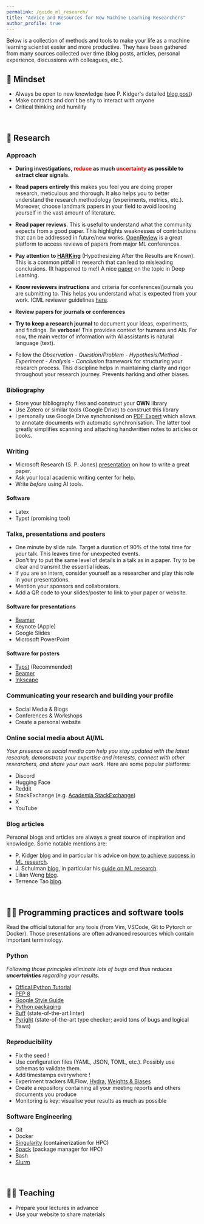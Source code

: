 ```yaml
---
permalink: /guide_ml_research/
title: "Advice and Resources for New Machine Learning Researchers"
author_profile: true
---
```


Below is a collection of methods and tools to make your life as a machine learning scientist easier and more productive.
They have been gathered from many sources collected over time (blog posts, articles, personal experience, discussions with colleagues, etc.).


## 🧠 Mindset
- Always be open to new knowledge (see P. Kidger's detailed [blog post](https://kidger.site/thoughts/just-know-stuff/))
- Make contacts and don't be shy to interact with anyone
- Critical thinking and humility

<br>

## 🔬 Research
### Approach
- **During investigations, <span style="color:red;">reduce</span> as much <span style="color:red;">uncertainty</span> as possible to extract clear signals**.

- **Read papers entirely** this makes you feel you are doing proper research, meticulous and thorough. It also helps you to better understand the research methodology (experiments, metrics, etc.).
Moreover, choose landmark papers in your field to avoid loosing yourself in the vast amount of literature.
 
- **Read paper reviews**.
This is useful to understand what the community expects from a good paper.
This highlights weaknesses of contributions that can be addressed in future/new works.
[OpenReview](https://openreview.net/) is a great platform to access reviews of papers from major ML conferences.

- **Pay attention to [HARKing](https://en.wikipedia.org/wiki/HARKing)** (Hypothesizing After the Results are Known).
This is a common pitfall in research that can lead to misleading conclusions. (It happened to me!)
A nice [paper](https://arxiv.org/abs/1904.07633) on the topic in Deep Learning.

- **Know reviewers instructions** and criteria for conferences/journals you are submitting to. This helps you understand what is expected from your work. ICML reviewer guidelines [here](https://icml.cc/Conferences/2025/ReviewerInstructions).

- **Review papers for journals or conferences**

- **Try to keep a research journal** to document your ideas, experiments, and findings.
Be **verbose**! This provides context for humans and AIs. For now, the main vector of information with AI assistants is natural language (text).

- Follow the _Observation - Question/Problem - Hypothesis/Method - Experiment - Analysis - Conclusion_ framework for structuring your research process.
This discipline helps in maintaining clarity and rigor throughout your research journey. Prevents harking and other biases.

### Bibliography
- Store your bibliography files and construct your **OWN** library
- Use Zotero or similar tools (Google Drive) to construct this library
- I personally use Google Drive synchronised on [PDF Expert](https://pdfexpert.com/) which allows to annotate documents with automatic synchronisation.
The latter tool greatly simplifies scanning and attaching handwritten notes to articles or books.


### Writing
- Microsoft Research (S. P. Jones) [presentation](https://www.microsoft.com/en-us/research/academic-program/write-great-research-paper/) on how to write a great paper.
- Ask your local academic writing center for help.
- Write *before* using AI tools.

#### Software
- Latex
- Typst (promising tool)


### Talks, presentations and posters
- One minute by slide rule.
  Target a duration of 90% of the total time for your talk.
  This leaves time for unexpected events.
- Don't try to put the same level of details in a talk as in a paper.
  Try to be clear and transmit the essential ideas.
- If you are an intern, consider yourself as a researcher and play this role in your presentations.
- Mention your sponsors and collaborators.
- Add a QR code to your slides/poster to link to your paper or website.

#### Software for presentations
- [Beamer](https://www.overleaf.com/learn/latex/Beamer)
- Keynote (Apple)
- Google Slides
- Microsoft PowerPoint

#### Software for posters
- [Typst](https://typst.app/) (Recommended)
- [Beamer](https://www.overleaf.com/learn/latex/Beamer)
- [Inkscape](https://inkscape.org/)


### Communicating your research and building your profile
- Social Media & Blogs
- Conferences & Workshops
- Create a personal website


### Online social media about AI/ML
_Your presence on social media can help you stay updated with the latest research, demonstrate your expertise and interests, connect with other researchers, and share your own work._
Here are some popular platforms:
- Discord
- Hugging Face
- Reddit
- StackExchange (e.g. [Academia StackExchange](https://academia.stackexchange.com/))
- X
- YouTube

### Blog articles
Personal blogs and articles are always a great source of inspiration and knowledge.
Some notable mentions are:

- P. Kidger [blog](https://kidger.site/thoughts/) and in particular his advice on [how to achieve success in ML research](https://kidger.site/thoughts/just-know-stuff/).
- J. Schulman [blog](http://joschu.net/blog.html), in particular his [guide on ML research](http://joschu.net/blog/opinionated-guide-ml-research.html).
- Lilian Weng [blog](https://lilianweng.github.io/).
- Terrence Tao [blog](https://terrytao.wordpress.com/).

<br>

## 🧑‍💻 Programming practices and software tools

Read the official tutorial for any tools (from Vim, VSCode, Git to Pytorch or Docker).
Those presentations are often advanced resources which contain important terminology.


### Python
_Following those principles eliminate lots of bugs and thus reduces **uncertainties** regarding your results._

- [Offical Python Tutorial](https://docs.python.org/3/tutorial/index.html)
- [PEP 8](https://peps.python.org/pep-0008/)
- [Google Style Guide](https://google.github.io/styleguide/pyguide.html)
- [Python packaging](https://packaging.python.org/en/latest/tutorials/installing-packages/)
- [Ruff](https://docs.astral.sh/ruff/) (state-of-the-art linter)
- [Pyright](https://microsoft.github.io/pyright/#/) (state-of-the-art type checker; avoid tons of bugs and logical flaws)

### Reproducibility
- Fix the seed !
- Use configuration files (YAML, JSON, TOML, etc.). Possibly use schemas to validate them.
- Add timestamps everywhere !
- Experiment trackers MLFlow, [Hydra](https://hydra.cc/), [Weights & Biases](https://wandb.ai/site)
- Create a repository containing all your meeting reports and others documents you produce
- Monitoring is key: visualise your results as much as possible

### Software Engineering
- Git
- Docker
- [Singularity](https://docs.sylabs.io/guides/4.3/user-guide/) (containerization for HPC)
- [Spack](https://spack.io/) (package manager for HPC)
- Bash
- [Slurm](https://slurm.schedmd.com/documentation.html)

<br>

## 🧑‍🏫 Teaching
- Prepare your lectures in advance
- Use your website to share materials
